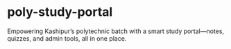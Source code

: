 # poly-study-portal
Empowering Kashipur’s polytechnic batch with a smart study portal—notes, quizzes, and admin tools, all in one place.
